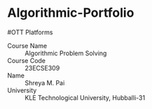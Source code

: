 # Algorithmic-Portfolio
#OTT Platforms
<dl>
<dt>Course Name</dt>
<dd>Algorithmic Problem Solving</dd>
<dt>Course Code</dt>
<dd>23ECSE309</dd>
<dt>Name</dt>
<dd>Shreya M. Pai</dd>
<dt>University</dt>
<dd>KLE Technological University, Hubballi-31</dd>
</dl>


